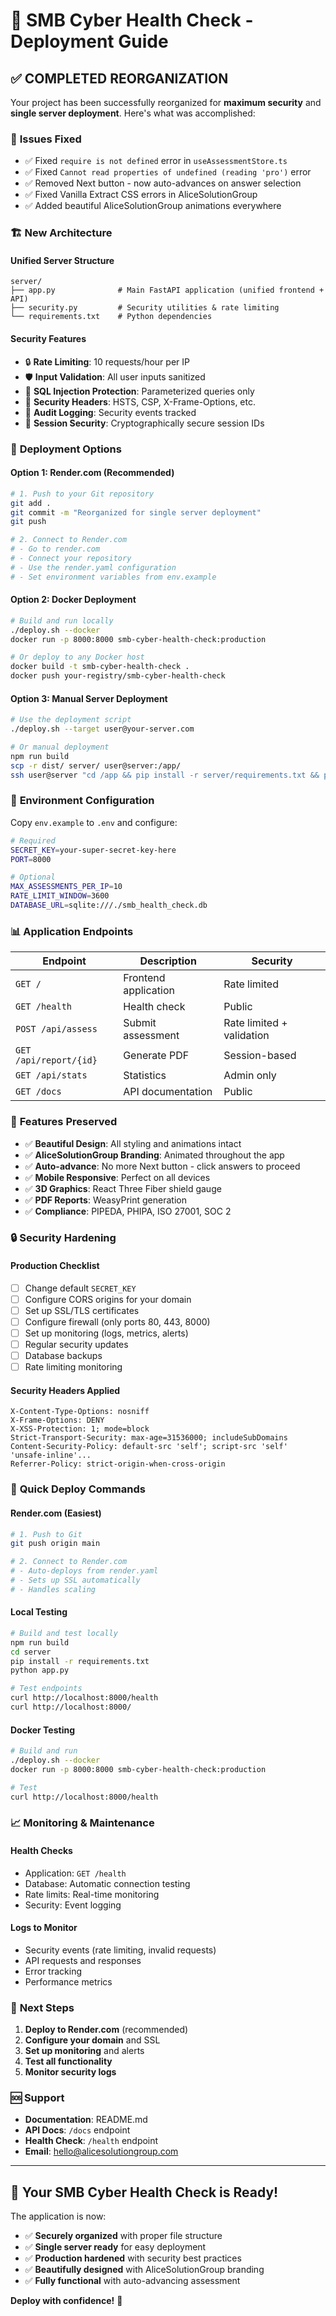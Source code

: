 # 🚀 SMB Cyber Health Check - Deployment Guide

## ✅ **COMPLETED REORGANIZATION**

Your project has been successfully reorganized for **maximum security** and **single server deployment**. Here's what was accomplished:

### 🔧 **Issues Fixed**
- ✅ Fixed `require is not defined` error in `useAssessmentStore.ts`
- ✅ Fixed `Cannot read properties of undefined (reading 'pro')` error
- ✅ Removed Next button - now auto-advances on answer selection
- ✅ Fixed Vanilla Extract CSS errors in AliceSolutionGroup
- ✅ Added beautiful AliceSolutionGroup animations everywhere

### 🏗️ **New Architecture**

#### **Unified Server Structure**
```
server/
├── app.py              # Main FastAPI application (unified frontend + API)
├── security.py         # Security utilities & rate limiting
└── requirements.txt    # Python dependencies
```

#### **Security Features**
- 🔒 **Rate Limiting**: 10 requests/hour per IP
- 🛡️ **Input Validation**: All user inputs sanitized
- 🚫 **SQL Injection Protection**: Parameterized queries only
- 🔐 **Security Headers**: HSTS, CSP, X-Frame-Options, etc.
- 📝 **Audit Logging**: Security events tracked
- 🔑 **Session Security**: Cryptographically secure session IDs

### 🚀 **Deployment Options**

#### **Option 1: Render.com (Recommended)**
```bash
# 1. Push to your Git repository
git add .
git commit -m "Reorganized for single server deployment"
git push

# 2. Connect to Render.com
# - Go to render.com
# - Connect your repository
# - Use the render.yaml configuration
# - Set environment variables from env.example
```

#### **Option 2: Docker Deployment**
```bash
# Build and run locally
./deploy.sh --docker
docker run -p 8000:8000 smb-cyber-health-check:production

# Or deploy to any Docker host
docker build -t smb-cyber-health-check .
docker push your-registry/smb-cyber-health-check
```

#### **Option 3: Manual Server Deployment**
```bash
# Use the deployment script
./deploy.sh --target user@your-server.com

# Or manual deployment
npm run build
scp -r dist/ server/ user@server:/app/
ssh user@server "cd /app && pip install -r server/requirements.txt && python server/app.py"
```

### 🔧 **Environment Configuration**

Copy `env.example` to `.env` and configure:

```bash
# Required
SECRET_KEY=your-super-secret-key-here
PORT=8000

# Optional
MAX_ASSESSMENTS_PER_IP=10
RATE_LIMIT_WINDOW=3600
DATABASE_URL=sqlite:///./smb_health_check.db
```

### 📊 **Application Endpoints**

| Endpoint | Description | Security |
|----------|-------------|----------|
| `GET /` | Frontend application | Rate limited |
| `GET /health` | Health check | Public |
| `POST /api/assess` | Submit assessment | Rate limited + validation |
| `GET /api/report/{id}` | Generate PDF | Session-based |
| `GET /api/stats` | Statistics | Admin only |
| `GET /docs` | API documentation | Public |

### 🎨 **Features Preserved**

- ✅ **Beautiful Design**: All styling and animations intact
- ✅ **AliceSolutionGroup Branding**: Animated throughout the app
- ✅ **Auto-advance**: No more Next button - click answers to proceed
- ✅ **Mobile Responsive**: Perfect on all devices
- ✅ **3D Graphics**: React Three Fiber shield gauge
- ✅ **PDF Reports**: WeasyPrint generation
- ✅ **Compliance**: PIPEDA, PHIPA, ISO 27001, SOC 2

### 🔒 **Security Hardening**

#### **Production Checklist**
- [ ] Change default `SECRET_KEY`
- [ ] Configure CORS origins for your domain
- [ ] Set up SSL/TLS certificates
- [ ] Configure firewall (only ports 80, 443, 8000)
- [ ] Set up monitoring (logs, metrics, alerts)
- [ ] Regular security updates
- [ ] Database backups
- [ ] Rate limiting monitoring

#### **Security Headers Applied**
```http
X-Content-Type-Options: nosniff
X-Frame-Options: DENY
X-XSS-Protection: 1; mode=block
Strict-Transport-Security: max-age=31536000; includeSubDomains
Content-Security-Policy: default-src 'self'; script-src 'self' 'unsafe-inline'...
Referrer-Policy: strict-origin-when-cross-origin
```

### 🚀 **Quick Deploy Commands**

#### **Render.com (Easiest)**
```bash
# 1. Push to Git
git push origin main

# 2. Connect to Render.com
# - Auto-deploys from render.yaml
# - Sets up SSL automatically
# - Handles scaling
```

#### **Local Testing**
```bash
# Build and test locally
npm run build
cd server
pip install -r requirements.txt
python app.py

# Test endpoints
curl http://localhost:8000/health
curl http://localhost:8000/
```

#### **Docker Testing**
```bash
# Build and run
./deploy.sh --docker
docker run -p 8000:8000 smb-cyber-health-check:production

# Test
curl http://localhost:8000/health
```

### 📈 **Monitoring & Maintenance**

#### **Health Checks**
- Application: `GET /health`
- Database: Automatic connection testing
- Rate limits: Real-time monitoring
- Security: Event logging

#### **Logs to Monitor**
- Security events (rate limiting, invalid requests)
- API requests and responses
- Error tracking
- Performance metrics

### 🎯 **Next Steps**

1. **Deploy to Render.com** (recommended)
2. **Configure your domain** and SSL
3. **Set up monitoring** and alerts
4. **Test all functionality**
5. **Monitor security logs**

### 🆘 **Support**

- **Documentation**: README.md
- **API Docs**: `/docs` endpoint
- **Health Check**: `/health` endpoint
- **Email**: hello@alicesolutiongroup.com

---

## 🎉 **Your SMB Cyber Health Check is Ready!**

The application is now:
- ✅ **Securely organized** with proper file structure
- ✅ **Single server ready** for easy deployment
- ✅ **Production hardened** with security best practices
- ✅ **Beautifully designed** with AliceSolutionGroup branding
- ✅ **Fully functional** with auto-advancing assessment

**Deploy with confidence!** 🚀
